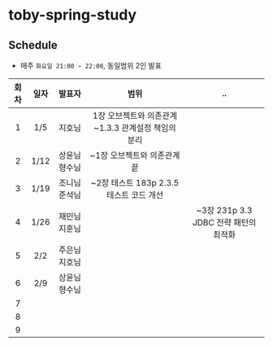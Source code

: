 # toby-spring-study


## Schedule
- 매주 `화요일 21:00 ~ 22:00`, 동일범위 2인 발표

|회차|일자|발표자|범위|..|
| :---: | :---: | :---: | :---: | :---: | 
|1|1/5|지호님|1장 오브젝트와 의존관계 ~1.3.3 관계설정 책임의 분리|
|2|1/12|상윤님  형수님|~1장 오브젝트와 의존관계 끝|
|3|1/19|조니님  준석님|~2장 테스트 183p 2.3.5 테스트 코드 개선|
|4|1/26|재민님  지훈님||~3장 231p 3.3 JDBC 전략 패턴의 최적화|
|5|2/2|주은님  지호님||
|6|2/9|상윤님  형수님||
|7||||
|8||||
|9||||
